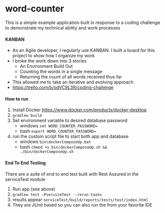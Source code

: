 # word-counter

This is a simple example application built in response to a coding challenge to demonstrate my technical ability and work processes

#### KANBAN
* As an Agile developer, I regularly use KANBAN. I built a board for this project to show how I organize my work
* I broke the work down into 3 stories
    * An Environment Build Out
    * Counting the words in a single message
    * Returning the count of all words received thus far
* This allowed me to take an iterative and evolving approach  
* https://trello.com/b/odVC9L3R/coding-challenge

#### How to run
1. Install Docker https://www.docker.com/products/docker-desktop
2. `gradlew build`
3. Set environment variable to desired database password 
    * windows `set WORD_COUNTER_PASSWORD=`
    * bash `export WORD_COUNTER_PASSWORD=`
4. run the custom script file to start both app and database
    * windows `bin\dockerComposeUp.bat`
    * bash `chmod +x bin/dockerComposeUp.sh && ./bin/dockerComposeUp.sh`

#### End To End Testing
There are a suite of end to end test built with Rest Assured in the serviceTest module
1. Run app (see above)
2. `gradlew test -PserviceTest --rerun-tasks` 
3. results appear `serviceTest/build/reports/tests/test/index.html`
4. They are JUnit based so you can also run the from your favorite IDE